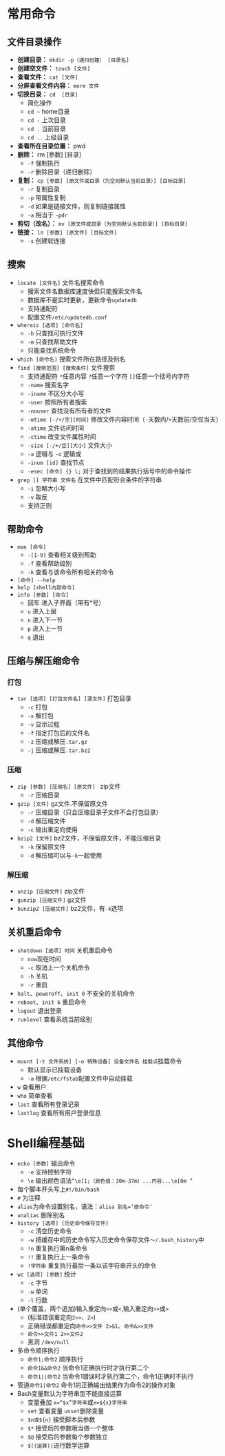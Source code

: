 # 常用命令
## 文件目录操作
+ **创建目录：** `mkdir -p（递归创建） [目录名]`
+ **创建空文件：** `touch [文件]`
+ **查看文件：** `cat [文件]`
+ **分屏查看文件内容：** `more 文件`
+ **切换目录：** `cd  [目录]`
  + 简化操作
  + `cd ~` home目录
  + `cd -` 上次目录
  + `cd .`  当前目录
  + `cd ..` 上级目录
+ **查看所在目录位置：** pwd
+ **删除：** rm [参数] [目录] 
    + `-f` 强制执行
    + `-r` 删除目录（递归删除）
+ **复制：** `cp [参数] [原文件或目录（为空则默认当前目录）] [目标目录]`
    + `-r` 复制目录
    + `-p` 带属性复制
    + `-d` 如果是链接文件，则复制链接属性
    + `-a` 相当于 `-pdr`
+ **剪切（改名）：** `mv [原文件或目录（为空则默认当前目录）] [目标目录]`
+ **链接：** `ln [参数] [原文件] [目标文件]`
    + `-s` 创建软连接
## 搜索
+ `locate [文件名]` 文件名搜索命令 
    + 搜索文件名数据库速度快但只能搜索文件名
    + 数据库不是实时更新，更新命令`updatedb`
    + 支持通配符
    + 配置文件`/etc/updatedb.conf`
+ `whereis [选项] [命令名]`
    + `-b` 只查找可执行文件
    + `-m` 只查找帮助文件
    + 只能查找系统命令
+ `which [命令名]` 搜索文件所在路径及别名
+ `find [搜索范围] [搜索条件]` 文件搜索
    + 支持通配符 `*`任意内容 `?`任意一个字符 `[]`任意一个括号内字符
    + `-name` 搜索名字
    + `-iname` 不区分大小写
    + `-user` 按照所有者搜索
    + `-nouser` 查找没有所有者的文件
    + `-mtime [-/+/空][时间]` 修改文件内容时间（`-`天数内/`+`天数前/空仅当天）
    + `-atime` 文件访问时间
    + `-ctime` 改变文件属性时间
    + `-size [-/+/空][大小]` 文件大小
    + `-a` 逻辑与 `-o` 逻辑或
    + `-inum [id]` 查找节点
    + `-esec [命令] {} \;` 对于查找到的结果执行括号中的命令操作
+ `grep [] 字符串 文件名` 在文件中匹配符合条件的字符串
    + `-i` 忽略大小写
    + `-v` 取反
    + 支持正则
## 帮助命令
+ `man [命令]`
    + `-[1-9]` 查看相关级别帮助
    + `-f` 查看帮助级别
    + `-k` 查看与该命令所有相关的命令
+ `[命令] --help` 
+ `help [shell内部命令]`
+ `info [参数] [命令]`
    + 回车 进入子界面（带有*号）
    + `u` 进入上层
    + `n` 进入下一节
    + `p` 进入上一节
    + `q` 退出
## 压缩与解压缩命令
### 打包
+ `tar [选项] [打包文件名] [源文件]` 打包目录
    + `-c` 打包
    + `-x` 解打包 
    + `-v` 显示过程
    + `-f` 指定打包后的文件名
    + `-z` 压缩或解压`.tar.gz`
    + `-j` 压缩或解压`.tar.bz2`
### 压缩
+ `zip [参数] [压缩名] [原文件] ` zip文件
    + `-r` 压缩目录
+ `gzip [文件]` gz文件.不保留原文件
    + `-r` 压缩目录（只会压缩目录子文件不会打包目录）
    + `-d` 解压缩文件
    + `-c` 输出重定向使用
+ `bzip2 [文件]` bz2文件，不保留原文件，不能压缩目录
    + `-k` 保留原文件
    + `-d` 解压缩可以与`-k`一起使用
### 解压缩
+ `unzip [压缩文件]` zip文件
+ `gunzip [压缩文件]` gz文件
+ `bunzip2 [压缩文件]` bz2文件，有`-k`选项

## 关机重启命令
+ `shotdown [选项] 时间` 关机重启命令
    + `now`现在时间
    + `-c` 取消上一个关机命令
    + `-h` 关机
    + `-r` 重启
+ `halt`、`poweroff`、`init 0` 不安全的关机命令
+ `reboot`、`init 6` 重启命令
+ `logout` 退出登录
+ `runlevel` 查看系统当前级别
## 其他命令
+ `mount [-t 文件系统] [-o 特殊设备] 设备文件名 挂载点`挂载命令
    + 默认显示已挂载设备
    + `-a` 根据`/etc/fstab`配置文件中自动挂载
+ `w` 查看用户
+ `who` 简单查看
+ `last` 查看所有登录记录
+ `lastlog` 查看所有用户登录信息

# Shell编程基础
+ `echo [参数]` 输出命令
    + `-e` 支持控制字符
    + `\e` 输出颜色语法`“\e[1;（颜色值：30m-37m）...内容...\e[0m ”`
+ 每个脚本开头写上`#!/bin/bash`
+ `#` 为注释
+ `alias`为命令设置别名，语法：`alisa 别名=‘原命令’`
+ `unalias` 删除别名
+ `history [选项] [历史命令保存文件]`
    + `-c` 清空历史命令
    + `-w` 把缓存中的历史命令写入历史命令保存文件`～/.bash_history`中
    + `!n` 重复执行第n条命令
    + `!!` 重复执行上一条命令
    + `!字符串` 重复执行最后一条以该字符串开头的命令
+ `wc [选项] [参数]` 统计
    + `-c` 字节
    + `-w` 单词 
    + `-l` 行数
+ (单个覆盖，两个追加)输入重定向`<<`或`<`,输入重定向`>>`或`>`
    + (标准错误重定向`2>>`、`2>`)
    + 正确错误都重定向`命令>>文件 2>&1`、`命令&>>文件`
    + `命令>>文件1 2>>文件2`
    + 黑洞 `/dev/null`
+ 多命令顺序执行
    + `命令1;命令2` 顺序执行
    + `命令1&&命令2` 当命令1正确执行时才执行第二个  
    + `命令1||命令2` 当命令1错误时才执行第二个，命令1正确时不执行
+ 管道`命令1|命令2` 命令1的正确输出结果作为命令2的操作对象
+ Bash变量默认为字符串型不能直接运算
    + 变量叠加 `x=“$x”字符串`或`x=${x}字符串`
    + `set` 查看变量 `unset`删除变量
    + `$n或${n}` 接受脚本后参数
    + `$*` 接受后的参数哦当做一个整体
    + `$@` 接受后的参数每个参数独立
    + `$((运算))`进行数学运算